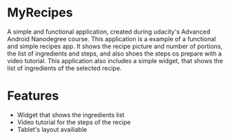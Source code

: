 # MyRecipes

A simple and functional application, created during udacity's Advanced Android Nanodegree course.
This application is a example of a functional and simple recipes app. It shows the recipe picture and number of portions, the list of ingredients and steps, and also shoes the steps os prepare with a video tutorial. This application also includes a simple widget, that shows the list of ingredients of the selected recipe.

# Features

- Widget that shows the ingredients list
- Video tutorial for the steps of the recipe
- Tablet's layout availiable